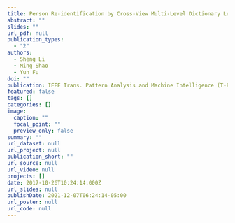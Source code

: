 ```yaml
---
title: Person Re-identification by Cross-View Multi-Level Dictionary Learning
abstract: ""
slides: ""
url_pdf: null
publication_types:
  - "2"
authors:
  - Sheng Li
  - Ming Shao
  - Yun Fu
doi: ""
publication: IEEE Trans. Pattern Analysis and Machine Intelligence (T-PAMI)
featured: false
tags: []
categories: []
image:
  caption: ""
  focal_point: ""
  preview_only: false
summary: ""
url_dataset: null
url_project: null
publication_short: ""
url_source: null
url_video: null
projects: []
date: 2017-10-26T10:24:14.000Z
url_slides: null
publishDate: 2021-12-07T06:24:14-05:00
url_poster: null
url_code: null
---
```

